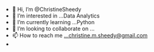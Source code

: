 - 👋 Hi, I’m @ChristineSheedy
- 👀 I’m interested in ...Data Analytics 
- 🌱 I’m currently learning ...Python
- 💞️ I’m looking to collaborate on ...
- 📫 How to reach me ...christine.m.sheedy@gmail.com
- 

<!---
Christinesheedy/Christinesheedy is a ✨ special ✨ repository because its `README.md` (this file) appears on your GitHub profile.
You can click the Preview link to take a look at your changes.
--->
